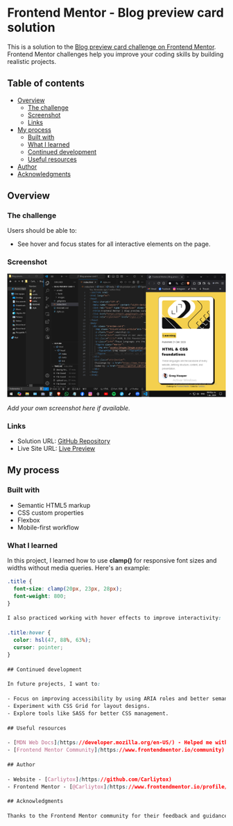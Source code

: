 # Frontend Mentor - Blog preview card solution

This is a solution to the [Blog preview card challenge on Frontend Mentor](https://www.frontendmentor.io/challenges/blog-preview-card-ckPaj01IcS). Frontend Mentor challenges help you improve your coding skills by building realistic projects.
 
## Table of contents

- [Overview](#overview)
  - [The challenge](#the-challenge)
  - [Screenshot](#screenshot)
  - [Links](#links)
- [My process](#my-process)
  - [Built with](#built-with)
  - [What I learned](#what-i-learned)
  - [Continued development](#continued-development)
  - [Useful resources](#useful-resources)
- [Author](#author)
- [Acknowledgments](#acknowledgments)

## Overview

### The challenge

Users should be able to:

- See hover and focus states for all interactive elements on the page.

### Screenshot

![Desktop Design Preview](/assets/images/Screenshot.png)

*Add your own screenshot here if available.*

### Links

- Solution URL: [GitHub Repository](https://github.com/Carliytox/blog-preview-card)
- Live Site URL: [Live Preview](https://carliytox.github.io/blog-preview-card)

## My process

### Built with

- Semantic HTML5 markup
- CSS custom properties
- Flexbox
- Mobile-first workflow

### What I learned

In this project, I learned how to use **clamp()** for responsive font sizes and widths without media queries. Here's an example:

```css
.title {
  font-size: clamp(20px, 23px, 28px);
  font-weight: 800;
}

I also practiced working with hover effects to improve interactivity:

.title:hover {
  color: hsl(47, 88%, 63%);
  cursor: pointer;
}

## Continued development

In future projects, I want to:

- Focus on improving accessibility by using ARIA roles and better semantic elements.
- Experiment with CSS Grid for layout designs.
- Explore tools like SASS for better CSS management.

## Useful resources

- [MDN Web Docs](https://developer.mozilla.org/en-US/) - Helped me with understanding CSS properties like `clamp()` and semantic HTML.
- [Frontend Mentor Community](https://www.frontendmentor.io/community) - A great place for asking questions and sharing knowledge.

## Author

- Website - [Carliytox](https://github.com/Carliytox)
- Frontend Mentor - [@Carliytox](https://www.frontendmentor.io/profile/Carliytox)

## Acknowledgments

Thanks to the Frontend Mentor community for their feedback and guidance. Their input has been invaluable in improving my skills and understanding of web development.
